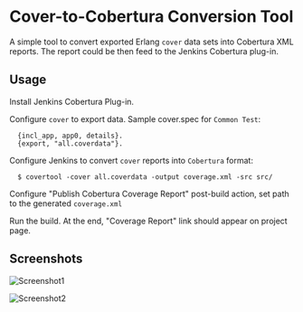 Cover-to-Cobertura Conversion Tool 
==================================

A simple tool to convert exported Erlang `cover` data sets into Cobertura XML
reports. The report could be then feed to the Jenkins Cobertura plug-in.

Usage
-----

Install Jenkins Cobertura Plug-in.

Configure `cover` to export data. Sample cover.spec for `Common Test`:

      {incl_app, app0, details}.
      {export, "all.coverdata"}.

Configure Jenkins to convert `cover` reports into `Cobertura` format:

      $ covertool -cover all.coverdata -output coverage.xml -src src/

Configure "Publish Cobertura Coverage Report" post-build action, set path
to the generated `coverage.xml`

Run the build. At the end, "Coverage Report" link should appear on project page.

Screenshots
-----------

![Screenshot1](covertool/raw/master/screenshots/shot1.png)

![Screenshot2](covertool/raw/master/screenshots/shot2.png)

